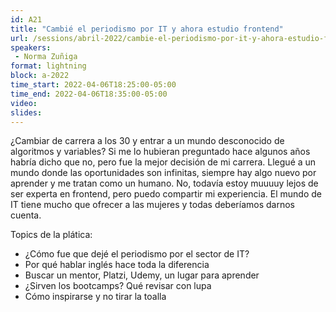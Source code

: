 ```yaml
---
id: A21
title: "Cambié el periodismo por IT y ahora estudio frontend"
url: /sessions/abril-2022/cambie-el-periodismo-por-it-y-ahora-estudio-frontend
speakers:
 - Norma Zuñiga
format: lightning
block: a-2022
time_start: 2022-04-06T18:25:00-05:00
time_end: 2022-04-06T18:35:00-05:00
video:
slides:
---
```


¿Cambiar de carrera a los 30 y entrar a un mundo desconocido de algoritmos y variables? Si me lo hubieran preguntado hace algunos años habría dicho que no, pero fue la mejor decisión de mi carrera. Llegué a un mundo donde las oportunidades son infinitas, siempre hay algo nuevo por aprender y me tratan como un humano. No, todavía estoy muuuuy lejos de ser experta en frontend, pero puedo compartir mi experiencia. El mundo de IT tiene mucho que ofrecer a las mujeres y todas deberíamos darnos cuenta.

Topics de la plática: 

* ¿Cómo fue que dejé el periodismo por el sector de IT? 
* Por qué hablar inglés hace toda la diferencia
* Buscar un mentor, Platzi, Udemy, un lugar para aprender
* ¿Sirven los bootcamps? Qué revisar con lupa 
* Cómo inspirarse y no tirar la toalla
